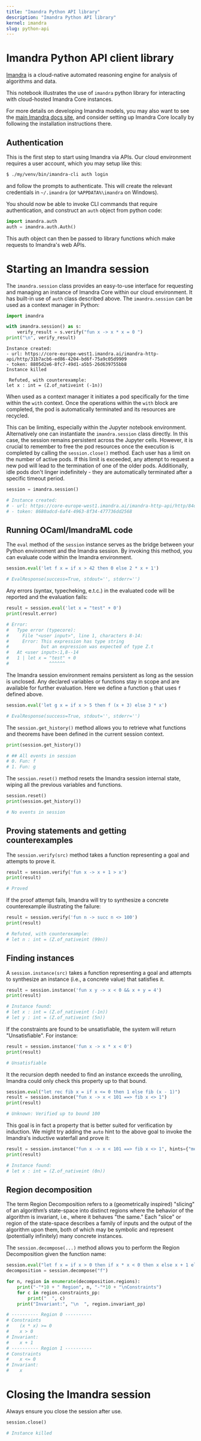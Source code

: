 ```yaml
---
title: "Imandra Python API library"
description: "Imandra Python API library"
kernel: imandra
slug: python-api
---
```


# Imandra Python API client library

[Imandra](https://www.imandra.ai) is a cloud-native automated reasoning engine for analysis of algorithms and data.

This notebook illustrates the use of `imandra` python library for interacting with cloud-hosted  Imandra Core instances.

For more details on developing Imandra models, you may also want to see the [main Imandra docs site](https://docs.imandra.ai/imandra-docs/), and consider setting up Imandra Core locally by following the installation instructions there.

## Authentication

This is the first step to start using Imandra via APIs. Our cloud environment requires a user account, which you may setup like this:

```sh
$ ./my/venv/bin/imandra-cli auth login
```

and follow the prompts to authenticate. This will create the relevant credentials in `~/.imandra` (or `%APPDATA%\imandra` on Windows).

You should now be able to invoke CLI commands that require authentication, and construct an `auth` object from python code:

```python
import imandra.auth
auth = imandra.auth.Auth()
```

This auth object can then be passed to library functions which make requests to Imandra's web APIs.


# Starting an Imandra session

The `imandra.session` class provides an easy-to-use interface for requesting and managing an instance of Imandra Core within our cloud environment. It has built-in use of `auth` class described above. The `imandra.session` can be used as a context manager in Python:

```python
import imandra

with imandra.session() as s:
    verify_result = s.verify("fun x -> x * x = 0 ")
print("\n", verify_result)
```

```
Instance created:
- url: https://core-europe-west1.imandra.ai/imandra-http-api/http/31b7acb6-ed86-4204-bd6f-75a9c05d9909
- token: 8805d2e6-8fc7-49d1-a5b5-26d639755bb8
Instance killed

 Refuted, with counterexample:
let x : int = (Z.of_nativeint (-1n))
```

When used as a context manager it initiates a pod specifically for the time within the `with` context. Once the operations within the `with` block are completed, the pod is automatically terminated and its resources are recycled.

This can be limiting, especially within the Jupyter notebook environment. Alternatively one can instantiate the `imandra.session` class directly. In this case, the session remains persistent across the Jupyter cells. However, it is crucial to remember to free the pod resources once the execution is completed by calling the `session.close()` method. Each user has a limit on the number of active pods. If this limit is exceeded, any attempt to request a new pod will lead to the termination of one of the older pods. Additionally, idle pods don't linger indefinitely - they are automatically terminated after a specific timeout period.

```python
session = imandra.session()

# Instance created:
# - url: https://core-europe-west1.imandra.ai/imandra-http-api/http/84d5880f-0bae-4f57-be09-101ee25a4c11
# - token: 8680adcd-6af4-4963-8f34-477736dd2568
```

## Running OCaml/ImandraML code

The `eval` method of the `session` instance serves as the bridge between your Python environment and the Imandra session. By invoking this method, you can evaluate code within the Imandra environment.

```python
session.eval('let f x = if x > 42 then 0 else 2 * x + 1')

# EvalResponse(success=True, stdout='', stderr='')
```

Any errors (syntax, typecheking, e.t.c.) in the evaluated code will be reported and the evaluation fails:

```python
result = session.eval('let x = "test" + 0')
print(result.error)

# Error:
#   Type error (typecore):
#     File "<user input>", line 1, characters 8-14:
#     Error: This expression has type string
#            but an expression was expected of type Z.t
#   At <user input>:1,8--14
#   1 | let x = "test" + 0
#               ^^^^^^
```

The Imandra session environment remains persistent as long as the session is unclosed. Any declared variables or functions stay in scope and are available for further evaluation.
Here we define a function `g` that uses `f` defined above.

```python
session.eval('let g x = if x > 5 then f (x + 3) else 3 * x')

# EvalResponse(success=True, stdout='', stderr='')
```

The `session.get_history()` method allows you to retrieve what functions and theorems have been defined in the current session context.

```python
print(session.get_history())

# ## All events in session
# 0. Fun: f
# 1. Fun: g
```

The `session.reset()` method resets the Imandra session internal state, wiping all the previous variables and functions.

```python
session.reset()
print(session.get_history())

# No events in session
```

## Proving statements and getting counterexamples

The `session.verify(src)` method takes a function representing a goal and attempts to prove it.

```python
result = session.verify('fun x -> x + 1 > x')
print(result)

# Proved
```

If the proof attempt fails, Imandra will try to synthesize a concrete counterexample illustrating the failure:

```python
result = session.verify('fun n -> succ n <> 100')
print(result)

# Refuted, with counterexample:
# let n : int = (Z.of_nativeint (99n))
```

## Finding instances

A `session.instance(src)` takes a function representing a goal and attempts to synthesize an instance (i.e., a concrete value) that satisfies it.

```python
result = session.instance('fun x y -> x < 0 && x + y = 4')
print(result)

# Instance found:
# let x : int = (Z.of_nativeint (-1n))
# let y : int = (Z.of_nativeint (5n))
```

If the constraints are found to be unsatisfiable, the system will return "Unsatisfiable". For instance:

```python
result = session.instance('fun x -> x * x < 0')
print(result)

# Unsatisfiable
```

It the recursion depth needed to find an instance exceeds the unrolling, Imandra could only check this property up to that bound.

```python
session.eval("let rec fib x = if x <= 0 then 1 else fib (x - 1)")
result = session.instance("fun x -> x < 101 ==> fib x <> 1")
print(result)

# Unknown: Verified up to bound 100
```

This goal is in fact a property that is better suited for verification by induction. We might try adding the `auto` hint to the above goal to invoke the Imandra's inductive waterfall and prove it:

```python
result = session.instance("fun x -> x < 101 ==> fib x <> 1", hints={"method": {"type": "auto"}})
print(result)

# Instance found:
# let x : int = (Z.of_nativeint (0n))
```

## Region decomposition

The term Region Decomposition refers to a (geometrically inspired) "slicing" of an algorithm’s state-space into distinct regions where the behavior of the algorithm is invariant, i.e., where it behaves "the same." Each "slice" or region of the state-space describes a family of inputs and the output of the algorithm upon them, both of which may be symbolic and represent (potentially infinitely) many concrete instances.

The `session.decompose(...)` method allows you to perform the Region Decomposition given the function name:

```python
session.eval("let f x = if x > 0 then if x * x < 0 then x else x + 1 else x")
decomposition = session.decompose("f")

for n, region in enumerate(decomposition.regions):
    print("-"*10 + " Region", n, "-"*10 + "\nConstraints")
    for c in region.constraints_pp:
        print("  ", c)
    print("Invariant:", "\n  ", region.invariant_pp)

# ---------- Region 0 ----------
# Constraints
#    (x * x) >= 0
#    x > 0
# Invariant:
#    x + 1
# ---------- Region 1 ----------
# Constraints
#    x <= 0
# Invariant:
#    x
```

# Closing the Imandra session

Always ensure you close the session after use.

```python
session.close()

# Instance killed
```
